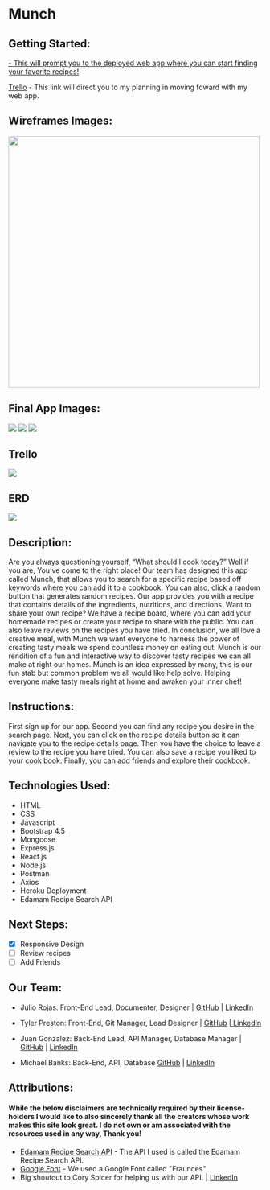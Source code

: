 # Munch

## Getting Started:

<a href="https://munch-bunch.herokuapp.com/"> - This will prompt you to the deployed web app where you can start finding your favorite recipes!

<a href="https://trello.com/b/3Z1qAtou/munch-app">Trello</a> - This link will direct you to my planning in moving foward with my web app.

## Wireframes Images:

<img src="https://i.imgur.com/7adJ3xa.png" height="500px">

## Final App Images:

<img src="https://i.imgur.com/rtwmomN.png"/>
<img src="https://i.imgur.com/iP7Pc5d.png"/>
<img src="https://i.imgur.com/bu4sr5a.png"/>

## Trello

<img src="https://i.imgur.com/BOsD79S.png"/>

## ERD

<img src="https://i.imgur.com/B5A0nWv.png"> 

## Description:

Are you always questioning yourself, “What should I cook today?” Well if you are,
You’ve come to the right place!
Our team has designed this app called Munch, that allows you to search for a specific recipe based off keywords where you can add it to a cookbook. You can also, click a random button that generates random recipes.
Our app provides you with a recipe that contains details of the ingredients, nutritions, and directions.
Want to share your own recipe? We have a recipe board, where you can add your homemade recipes or create your recipe to share with the public.
You can also leave reviews on the recipes you have tried. In conclusion, we all love a creative meal, with Munch we want everyone to harness the power of creating tasty meals we spend countless money on eating out. Munch is our rendition of a fun and interactive way to discover tasty recipes we can all make at right our homes. Munch is an idea expressed by many, this is our fun stab but common problem we all would like help solve. Helping everyone make tasty meals right at home and awaken your inner chef!

## Instructions:

First sign up for our app. Second you can find any recipe you desire in the search page. Next, you can click on the recipe details button so it can navigate you to the recipe details page. Then you have the choice to leave a review to the recipe you have tried. You can also save a recipe you liked to your cook book. Finally, you can add friends and explore their cookbook.

## Technologies Used:

- HTML
- CSS
- Javascript
- Bootstrap 4.5
- Mongoose
- Express.js
- React.js
- Node.js
- Postman
- Axios
- Heroku Deployment
- Edamam Recipe Search API

## Next Steps:

- [x] Responsive Design
- [ ] Review recipes
- [ ] Add Friends

## Our Team:

- Julio Rojas: Front-End Lead, Documenter, Designer | <a href="https://github.com/juliors1"> GitHub</a> | <a href="https://www.linkedin.com/in/juliors1/">LinkedIn</a>

- Tyler Preston: Front-End, Git Manager, Lead Designer | <a href="https://github.com/tjpreston96">GitHub</a> |<a href="https://www.linkedin.com/in/tylerjpreston/"> LinkedIn</a>

- Juan Gonzalez: Back-End Lead, API Manager, Database Manager | <a href="https://github.com/Gonzalez32">GitHub</a> | <a href="https://www.linkedin.com/in/juan-gonzalez93/">LinkedIn</a>

- Michael Banks: Back-End, API, Database <a href="https://github.com/Mbanks1">GitHub</a> | <a href="https://www.linkedin.com/in/michael1banks/">LinkedIn</a>

## Attributions:

#### While the below disclaimers are technically required by their license-holders I would like to also sincerely thank all the creators whose work makes this site look great. I do not own or am associated with the resources used in any way, Thank you!

- <a href="https://developer.edamam.com/edamam-recipe-api">Edamam Recipe Search API</a> - The API I used is called the Edamam Recipe Search API.
- <a href="https://fonts.google.com/specimen/Fraunces?query=Fraunces">Google Font</a> - We used a Google Font called "Fraunces"
- Big shoutout to Cory Spicer for helping us with our API. | <a href="https://www.linkedin.com/in/cory-spicer/">LinkedIn</a>
